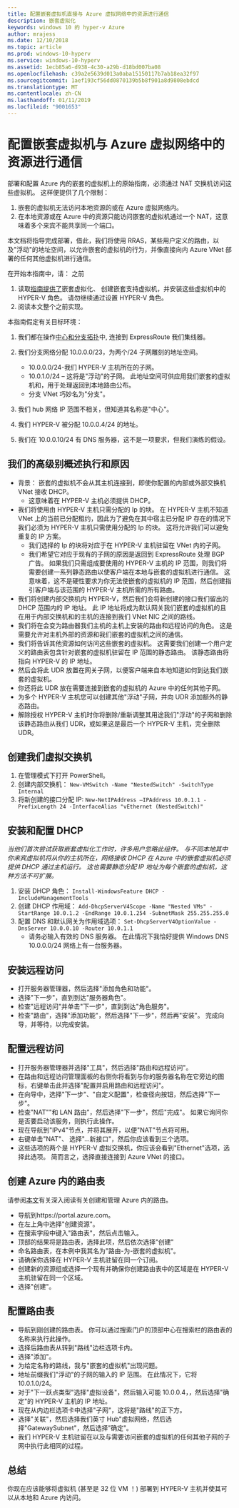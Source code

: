 ```yaml
---
title: 配置嵌套虚拟机直接与 Azure 虚拟网络中的资源进行通信
description: 嵌套虚拟化
keywords: windows 10 的 hyper-v Azure
author: mrajess
ms.date: 12/10/2018
ms.topic: article
ms.prod: windows-10-hyperv
ms.service: windows-10-hyperv
ms.assetid: 1ecb85a6-d938-4c30-a29b-d18bd007ba08
ms.openlocfilehash: c39a2e5639d013a0aba15150117b7ab18ea32f97
ms.sourcegitcommit: 1aef193cf56dd0870139b5b8f901a8d9808ebdcd
ms.translationtype: MT
ms.contentlocale: zh-CN
ms.lasthandoff: 01/11/2019
ms.locfileid: "9001653"
---
```

# <a name="configure-nested-vms-to-communicate-with-resources-in-an-azure-virtual-network"></a>配置嵌套虚拟机与 Azure 虚拟网络中的资源进行通信

部署和配置 Azure 内的嵌套的虚拟机上的原始指南，必须通过 NAT 交换机访问这些虚拟机。 这样便提供了几个限制：

1. 嵌套的虚拟机无法访问本地资源的或在 Azure 虚拟网络内。
2. 在本地资源或在 Azure 中的资源只能访问嵌套的虚拟机通过一个 NAT，这意味着多个来宾不能共享同一个端口。

本文档将指导完成部署，借此，我们将使用 RRAS，某些用户定义的路由，以及"浮动"的地址空间，以允许嵌套的虚拟机的行为，并像直接向内 Azure VNet 部署的任何其他虚拟机进行通信。

在开始本指南中，请： 之前

1. 读取[指南提供了](https://docs.microsoft.com/en-us/azure/virtual-machines/windows/nested-virtualization)嵌套虚拟化、 创建嵌套支持虚拟机，并安装这些虚拟机中的 HYPER-V 角色。 请勿继续通过设置 HYPER-V 角色。
2. 阅读本文整个之前实现。

本指南假定有关目标环境：

1. 我们都在操作[中心和分支拓扑](https://docs.microsoft.com/en-us/azure/architecture/reference-architectures/hybrid-networking/hub-spoke)中, 连接到 ExpressRoute 我们集线器。
1. 我们分支网络分配 10.0.0.0/23，为两个/24 子网雕刻的地址空间。
    * 10.0.0.0/24-我们 HYPER-V 主机所在的子网。
    * 10.0.1.0/24 – 这将是"浮动"的子网。 此地址空间可供应用我们嵌套的虚拟机和，用于处理返回到本地路由公布。
    * 分支 VNet 巧妙名为"分支"。

1. 我们 hub 网络 IP 范围不相关，但知道其名称是"中心"。
1. 我们 HYPER-V 被分配 10.0.0.4/24 的地址。
1. 我们在 10.0.0.10/24 有 DNS 服务器，这不是一项要求，但我们演练的假设。

## <a name="high-level-overview-of-what-were-doing-and-why"></a>我们的高级别概述执行和原因

* 背景： 嵌套的虚拟机不会从其主机连接到，即使你配置的内部或外部交换机 VNet 接收 DHCP。 
  * 这意味着在 HYPER-V 主机必须提供 DHCP。
* 我们将使用由 HYPER-V 主机只需分配的 Ip 的块。  在 HYPER-V 主机不知道 VNet 上的当前已分配租约，因此为了避免在其中宿主已分配 IP 存在的情况下我们必须为 HYPER-V 主机只需使用分配的 Ip 的块。 这将允许我们可以避免重复的 IP 方案。
  * 我们选择的 Ip 的块将对应于在 HYPER-V 主机驻留在 VNet 内的子网。
  * 我们希望它对应于现有的子网的原因是返回到 ExpressRoute 处理 BGP 广告。 如果我们只需组成要使用的 HYPER-V 主机的 IP 范围，则我们将需要创建一系列静态路由以使客户端在本地与嵌套的虚拟机进行通信。 这意味着，这不是硬性要求为你无法使嵌套的虚拟机的 IP 范围，然后创建指引客户端与该范围的 HYPER-V 主机所需的所有路由。
* 我们将创建内部交换机内 HYPER-V，然后我们会将新创建的接口我们留出的 DHCP 范围内的 IP 地址。 此 IP 地址将成为默认网关我们嵌套的虚拟机的且在用于内部交换机和的主机的连接到我们 VNet NIC 之间的路线。
* 我们将在会变为路由器我们主机的主机上安装的路由和远程访问的角色。  这是需要允许对主机外部的资源和我们嵌套的虚拟机之间的通信。
* 我们将告诉其他资源如何访问这些嵌套的虚拟机。 这需要我们创建一个用户定义的路由表包含针对嵌套的虚拟机驻留在 IP 范围的静态路由。 该静态路由将指向 HYPER-V 的 IP 地址。
* 然后会将此 UDR 放置在网关子网，以便客户端来自本地知道如何到达我们嵌套的虚拟机。
* 你还将此 UDR 放在需要连接到嵌套的虚拟机的 Azure 中的任何其他子网。
* 为多个 HYPER-V 主机您可以创建其他"浮动"子网，并向 UDR 添加额外的静态路由。
* 解除授权 HYPER-V 主机时你将删除/重新调整其用途我们"浮动"的子网和删除该静态路由从我们 UDR，或如果这是最后一个 HYPER-V 主机，完全删除 UDR。

## <a name="creating-our-virtual-switch"></a>创建我们虚拟交换机

1. 在管理模式下打开 PowerShell。
2. 创建内部交换机： `New-VMSwitch -Name "NestedSwitch" -SwitchType Internal`
3. 将新创建的接口分配 IP: `New-NetIPAddress –IPAddress 10.0.1.1 -PrefixLength 24 -InterfaceAlias "vEthernet (NestedSwitch)"`

## <a name="install-and-configure-dhcp"></a>安装和配置 DHCP

*当他们首次尝试获取嵌套虚拟化工作时，许多用户忽略此组件。 与不同本地其中你来宾虚拟机将从你的主机所在，网络接收 DHCP 在 Azure 中的嵌套虚拟机必须提供 DHCP 通过主机运行。 这也需要静态分配 IP 地址为每个嵌套的虚拟机，这种方法不可扩展。*

1. 安装 DHCP 角色： `Install-WindowsFeature DHCP -IncludeManagementTools`
2. 创建 DHCP 作用域： `Add-DhcpServerV4Scope -Name "Nested VMs" -StartRange 10.0.1.2 -EndRange 10.0.1.254 -SubnetMask 255.255.255.0`
3. 配置 DNS 和默认网关为作用域选项： `Set-DhcpServerV4OptionValue -DnsServer 10.0.0.10 -Router 10.0.1.1`
    * 请务必输入有效的 DNS 服务器。 在此情况下我恰好提供 Windows DNS 10.0.0.0/24 网络上有一台服务器。

## <a name="installing-remote-access"></a>安装远程访问

* 打开服务器管理器，然后选择"添加角色和功能"。
* 选择"下一步"，直到到达"服务器角色"。
* 检查"远程访问"并单击"下一步"，直到到达"角色服务"。
* 检查"路由"，选择"添加功能"，然后选择"下一步"，然后再"安装"。 完成向导，并等待，以完成安装。

## <a name="configuring-remote-access"></a>配置远程访问

* 打开服务器管理器并选择"工具"，然后选择"路由和远程访问"。
* 在路由和远程访问管理面板的右侧你将看到与你的服务器名称在它旁边的图标，右键单击此并选择"配置并启用路由和远程访问"。
* 在向导中，选择"下一步"、"自定义配置"，检查径向按钮，然后选择"下一步"。
* 检查"NAT""和 LAN 路由"，然后选择"下一步"，然后"完成"。 如果它询问你是否要启动该服务，则执行此操作。
* 现在导航到"IPv4"节点，并将其展开，以便"NAT"节点将可用。
* 右键单击"NAT"、 选择"...新接口"，然后你应该看到三个选项。 
* 这些选项的两个是 HYPER-V 虚拟交换机，你应该会看到"Ethernet"选项，选择此选项。 简而言之，选择直接连接到 Azure VNet 的接口。

## <a name="creating-a-route-table-within-azure"></a>创建 Azure 内的路由表

请参阅[本文](https://docs.microsoft.com/en-us/azure/virtual-network/tutorial-create-route-table-portal)有关深入阅读有关创建和管理 Azure 内的路由。

* 导航到https://portal.azure.com。
* 在左上角中选择"创建资源"。
* 在搜索字段中键入"路由表"，然后点击输入。
* 顶部的结果将是路由表，选择此项，然后依次选择"创建"
* 命名路由表，在本例中我其名为"路由-为-嵌套的虚拟机"。
* 请确保你选择在 HYPER-V 主机驻留在同一个订阅。
* 创建新的资源组或选择一个现有并确保你创建路由表中的区域是在 HYPER-V 主机驻留在同一个区域。
* 选择"创建"。

## <a name="configuring-the-route-table"></a>配置路由表

* 导航到刚创建的路由表。 你可以通过搜索门户的顶部中心在搜索栏的路由表的名称来执行此操作。
* 选择后路由表从转到"路线"边栏选项卡内。
* 选择"添加"。
* 为给定名称的路线，我与"嵌套的虚拟机"出现问题。
* 地址前缀我们"浮动"的子网的输入的 IP 范围。 在此情况下，它将 10.0.1.0/24。
* 对于"下一跃点类型"选择"虚拟设备"，然后输入可能 10.0.0.4，，然后选择"确定"的 HYPER-V 主机的 IP 地址。
* 现在从内边栏选项卡中选择"子网"，这将是"路线"的正下方。
* 选择"关联"，然后选择我们英寸 Hub"虚拟网络，然后选择"GatewaySubnet"，然后选择"确定"。
* 我们 HYPER-V 主机驻留在以及与需要访问嵌套的虚拟机的任何其他子网的子网中执行此相同的过程。

## <a name="conclusion"></a>总结

你现在应该能够将虚拟机 (甚至是 32 位 VM ！) 部署到 HYPER-V 主机并使其可以从本地和 Azure 内访问。
